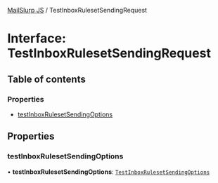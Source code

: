 [MailSlurp JS](../README.md) / TestInboxRulesetSendingRequest

# Interface: TestInboxRulesetSendingRequest

## Table of contents

### Properties

- [testInboxRulesetSendingOptions](TestInboxRulesetSendingRequest.md#testinboxrulesetsendingoptions)

## Properties

### testInboxRulesetSendingOptions

• **testInboxRulesetSendingOptions**: [`TestInboxRulesetSendingOptions`](TestInboxRulesetSendingOptions.md)

